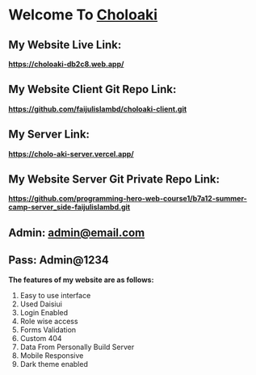 # Welcome To [Choloaki](https://choloaki-db2c8.web.app "Choloaki")

## My Website Live Link:

**<https://choloaki-db2c8.web.app/>**

## My Website Client Git Repo Link:

**<https://github.com/faijulislambd/choloaki-client.git>**

## My Server Link:

**<https://cholo-aki-server.vercel.app/>**

## My Website Server Git Private Repo Link:

**<https://github.com/programming-hero-web-course1/b7a12-summer-camp-server_side-faijulislambd.git>**

## Admin: admin@email.com

## Pass: Admin@1234

**The features of my website are as follows:**

1. Easy to use interface
2. Used Daisiui
3. Login Enabled
4. Role wise access
5. Forms Validation
6. Custom 404
7. Data From Personally Build Server
8. Mobile Responsive
9. Dark theme enabled

